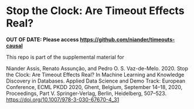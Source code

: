 # Stop the Clock: Are Timeout Effects Real?

**OUT OF DATE: Please access https://github.com/niander/timeouts-causal**

This repo is part of the supplemental material for

Niander Assis, Renato Assunção, and Pedro O. S. Vaz-de-Melo. 2020. Stop the Clock: Are Timeout Effects Real? In Machine Learning and Knowledge Discovery in Databases. Applied Data Science and Demo Track: European Conference, ECML PKDD 2020, Ghent, Belgium, September 14–18, 2020, Proceedings, Part V. Springer-Verlag, Berlin, Heidelberg, 507–523. https://doi.org/10.1007/978-3-030-67670-4_31

